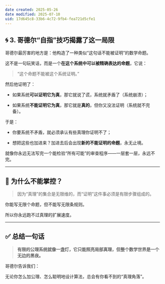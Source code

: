 ```yaml
---
date created: 2025-05-26
date modified: 2025-07-10
uid: 17d645c8-33b6-4c72-9fb4-fea721d5cfe1
---
```

## 🌀 3. 哥德尔“自指”技巧揭露了这一局限

哥德尔最厉害的地方是：他构造了一种类似“这句话不能被证明”的数学命题。

这不是一句玩笑话，而是一个**在这个系统中可以被精确表达的命题**，它说：

> “这个命题不能被这个系统证明。”

然后他证明了：

- 如果系统**可以证明它为真**，那它就说了谎，系统就矛盾了（系统崩溃）；
    
- 如果系统**不能证明它为真**，那它就是**真的**，但你又没法证明（系统就不完备）。
    

于是：

- 你要系统不矛盾，就必须承认有些真理你证明不了；
    
- 想把这些也加进来？加进去后会出现**新的不能证明的命题**，永无止境。
    

就像你永远无法写完一个能检验“所有可能”的审查程序——一层套一层，永远不完。

---

## 🧠 为什么不能掌控？

> 因为“真理”的集合是无限维的，而“证明”这件事必须是有限步骤组成的。

你能写无限个命题，但不能写无限条规则。

所以你永远跑不过真理的扩展速度。

---

## ✅ 总结一句话

> **有限的公理系统就像一盏灯，它只能照亮局部真理，但整个数学世界是一个无边的黑夜。**

哥德尔告诉我们：

无论你怎么加公理、怎么聪明地设计算法，总会有你看不到的“真理角落”。
